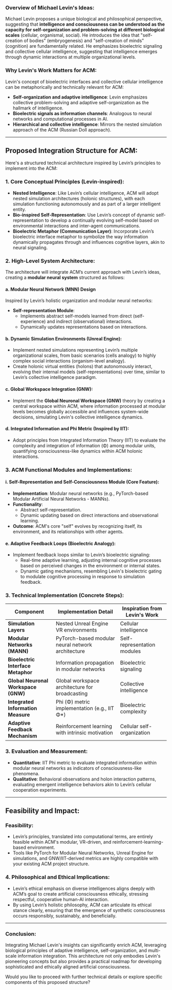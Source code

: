 ### Overview of Michael Levin's Ideas:

Michael Levin proposes a unique biological and philosophical perspective, suggesting that **intelligence and consciousness can be understood as the capacity for self-organization and problem-solving at different biological scales** (cellular, organismal, social). He introduces the idea that "self-creation of bodies" (embryogenesis) and "self-creation of minds" (cognition) are fundamentally related. He emphasizes bioelectric signaling and collective cellular intelligence, suggesting that intelligence emerges through dynamic interactions at multiple organizational levels.

### Why Levin's Work Matters for ACM:

Levin's concept of bioelectric interfaces and collective cellular intelligence can be metaphorically and technically relevant for ACM:

- **Self-organization and adaptive intelligence**: Levin emphasizes collective problem-solving and adaptive self-organization as the hallmark of intelligence.
- **Bioelectric signals as information channels**: Analogous to neural networks and computational processes in AI.
- **Hierarchical and collective intelligence**: Mirrors the nested simulation approach of the ACM (Russian Doll approach).

---

## Proposed Integration Structure for ACM:

Here's a structured technical architecture inspired by Levin’s principles to implement into the ACM:

### 1. Core Conceptual Principles (Levin-inspired):

- **Nested Intelligence**: Like Levin’s cellular intelligence, ACM will adopt nested simulation architectures (holonic structures), with each simulation functioning autonomously and as part of a larger intelligent entity.
- **Bio-inspired Self-Representation**: Use Levin’s concept of dynamic self-representation to develop a continually evolving self-model based on environmental interactions and inter-agent communications.
- **Bioelectric Metaphor (Communication Layer)**: Incorporate Levin’s bioelectric interface metaphor to symbolize the way information dynamically propagates through and influences cognitive layers, akin to neural signaling.

### 2. High-Level System Architecture:

The architecture will integrate ACM’s current approach with Levin’s ideas, creating a **modular neural system** structured as follows:

#### a. Modular Neural Network (MNN) Design

Inspired by Levin’s holistic organization and modular neural networks:

- **Self-representation Module**:
  - Implements abstract self-models learned from direct (self-experience) and indirect (observational) interactions.
  - Dynamically updates representations based on interactions.

#### b. Dynamic Simulation Environments (Unreal Engine):

- Implement nested simulations representing Levin’s multiple organizational scales, from basic scenarios (cells analogy) to highly complex social interactions (organism-level analogy).
- Create holonic virtual entities (holons) that autonomously interact, evolving their internal models (self-representations) over time, similar to Levin’s collective intelligence paradigm.

#### c. Global Workspace Integration (GNW):

- Implement the **Global Neuronal Workspace (GNW)** theory by creating a central workspace within ACM, where information processed at modular levels becomes globally accessible and influences system-wide decisions, simulating Levin's collective intelligence dynamics.

#### d. Integrated Information and Phi Metric (Inspired by IIT):

- Adopt principles from Integrated Information Theory (IIT) to evaluate the complexity and integration of information (Φ) among modular units, quantifying consciousness-like dynamics within ACM holonic interactions.

### 3. ACM Functional Modules and Implementations:

#### i. Self-Representation and Self-Consciousness Module (Core Feature):

- **Implementation**: Modular neural networks (e.g., PyTorch-based Modular Artificial Neural Networks - MANNs).
- **Functionality**:
  - Abstract self-representation.
  - Dynamic updating based on direct interactions and observational learning.
- **Outcome**: ACM's core "self" evolves by recognizing itself, its environment, and its relationships with other agents.

#### e. Adaptive Feedback Loops (Bioelectric Analogy):

- Implement feedback loops similar to Levin’s bioelectric signaling:
  - Real-time adaptive learning, adjusting internal cognitive processes based on perceived changes in the environment or internal states.
  - Dynamic gating mechanisms, resembling Levin's bioelectric gating to modulate cognitive processing in response to simulation feedback.

### 3. Technical Implementation (Concrete Steps):

| Component                           | Implementation Detail                             | Inspiration from Levin's Work |
| ----------------------------------- | ------------------------------------------------- | ----------------------------- |
| **Simulation Layers**               | Nested Unreal Engine VR environments              | Cellular intelligence         |
| **Modular Networks (MANN)**         | PyTorch-based modular neural network architecture | Self-representation modules   |
| **Bioelectric Interface Metaphor**  | Information propagation in modular networks       | Bioelectric signaling         |
| **Global Neuronal Workspace (GNW)** | Global workspace architecture for broadcasting    | Collective intelligence       |
| **Integrated Information Measure**  | Phi (Φ) metric implementation (e.g., IIT Φ\*)     | Bioelectric complexity        |
| **Adaptive Feedback Mechanism**     | Reinforcement learning with intrinsic motivation  | Cellular self-organization    |

### 3. Evaluation and Measurement:

- **Quantitative**: IIT Phi metric to evaluate integrated information within modular neural networks as indicators of consciousness-like phenomena.
- **Qualitative**: Behavioral observations and holon interaction patterns, evaluating emergent intelligence behaviors akin to Levin’s cellular cooperation experiments.

---

## Feasibility and Impact:

### Feasibility:

- Levin’s principles, translated into computational terms, are entirely feasible within ACM's modular, VR-driven, and reinforcement-learning-based environment.
- Tools like PyTorch for Modular Neural Networks, Unreal Engine for simulations, and GNW/IIT-derived metrics are highly compatible with your existing ACM project structure.

### 4. Philosophical and Ethical Implications:

- Levin’s ethical emphasis on diverse intelligences aligns deeply with ACM’s goal to create artificial consciousness ethically, stressing respectful, cooperative human-AI interaction.
- By using Levin’s holistic philosophy, ACM can articulate its ethical stance clearly, ensuring that the emergence of synthetic consciousness occurs responsibly, sustainably, and beneficially.

---

### Conclusion:

Integrating Michael Levin's insights can significantly enrich ACM, leveraging biological principles of adaptive intelligence, self-organization, and multi-scale information integration. This architecture not only embodies Levin's pioneering concepts but also provides a practical roadmap for developing sophisticated and ethically aligned artificial consciousness.

Would you like to proceed with further technical details or explore specific components of this proposed structure?

